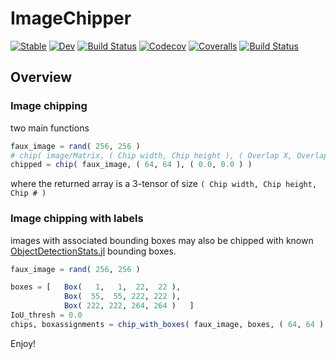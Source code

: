 # ImageChipper

[![Stable](https://img.shields.io/badge/docs-stable-blue.svg)](https://caseykneale.github.io/ImageChipper.jl/stable)
[![Dev](https://img.shields.io/badge/docs-dev-blue.svg)](https://caseykneale.github.io/ImageChipper.jl/dev)
[![Build Status](https://travis-ci.com/caseykneale/ImageChipper.jl.svg?branch=master)](https://travis-ci.com/caseykneale/ImageChipper.jl)
[![Codecov](https://codecov.io/gh/caseykneale/ImageChipper.jl/branch/master/graph/badge.svg)](https://codecov.io/gh/caseykneale/ImageChipper.jl)
[![Coveralls](https://coveralls.io/repos/github/caseykneale/ImageChipper.jl/badge.svg?branch=master)](https://coveralls.io/github/caseykneale/ImageChipper.jl?branch=master)
[![Build Status](https://api.cirrus-ci.com/github/caseykneale/ImageChipper.jl.svg)](https://cirrus-ci.com/github/caseykneale/ImageChipper.jl)

## Overview

### Image chipping
two main functions
```Julia
faux_image = rand( 256, 256 )
# chip( image/Matrix, ( Chip width, Chip height ), ( Overlap X, Overlap Y ) )
chipped = chip( faux_image, ( 64, 64 ), ( 0.0, 0.0 ) )
```
where the returned array is a 3-tensor of size `( Chip width, Chip height, Chip # )`

### Image chipping with labels
images with associated bounding boxes may also be chipped with known [ObjectDetectionStats.jl](https://github.com/caseykneale/ObjectDetectionStats.jl) bounding boxes.

```Julia
faux_image = rand( 256, 256 )

boxes = [   Box(   1,   1,  22,  22 ),
            Box(  55,  55, 222, 222 ),
            Box( 222, 222, 264, 264 )   ]
IoU_thresh = 0.0
chips, boxassignments = chip_with_boxes( faux_image, boxes, ( 64, 64 ) ( 0.0, 0.0 ), IoU_thresh )
```

Enjoy!
